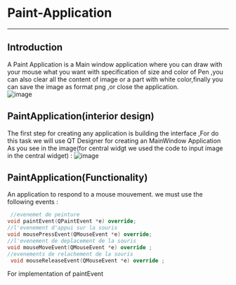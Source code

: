 # Paint-Application
------------------------------------------------------------------
## Introduction
A Paint Application is a Main window application where you can draw with your mouse what you want with specification of size and color of Pen ,you can also clear all the content of image or  a part with white color,finally you can save the image as format png ,or close the application.</br>
![image](https://user-images.githubusercontent.com/93142901/152665942-81340109-8c21-4501-aba6-6cde52287e40.png)
## PaintApplication(interior design)
The first step for creating any application is building the interface ,For do this task we will use QT Designer for creating an MainWindow Application As you see in the image(for central widgt we used the  code to input image in the central widget) :
![image](https://user-images.githubusercontent.com/93142901/152666407-7c3b5fb5-6a61-46dd-b820-9175e937a53f.png)
## PaintApplication(Functionality)
 An application to respond to a mouse mouvement.
 we must use the following events :
 ```cpp
  //evenemet de peinture
 void paintEvent(QPaintEvent *e) override;
 //l'evenement d'appui sur la souris
 void mousePressEvent(QMouseEvent *e) override;
 //l'evenement de deplacement de la souris 
 void mouseMoveEvent(QMouseEvent *e) override ;
 //evenements de relachement de la souris 
  void mouseReleaseEvent(QMouseEvent *e) override ;
 ```
For implementation of paintEvent 



